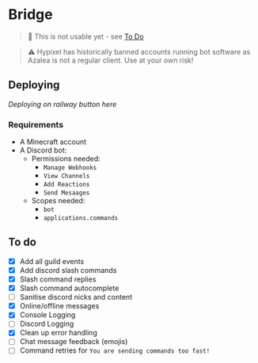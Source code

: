# Bridge

> 🛑 This is not usable yet - see [To Do](#to-do)

> ⚠️ Hypixel has historically banned accounts running bot software as Azalea is not a regular client. Use at your own risk!

## Deploying
*Deploying on railway button here*

### Requirements
- A Minecraft account
- A Discord bot:
  - Permissions needed:
    - `Manage Webhooks`
    - `View Channels`
    - `Add Reactions`
    - `Send Mesaages`
  - Scopes needed:
    - `bot`
    - `applications.commands`

## To do
- [x] Add all guild events
- [x] Add discord slash commands
- [x] Slash command replies
- [x] Slash command autocomplete
- [ ] Sanitise discord nicks and content
- [x] Online/offline messages
- [x] Console Logging
- [ ] Discord Logging
- [x] Clean up error handling
- [ ] Chat message feedback (emojis)
- [ ] Command retries for `You are sending commands too fast!`